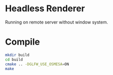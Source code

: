 # Headless Renderer
Running on remote server without window system.

# Compile
```.bash
mkdir build
cd build
cmake .. -DGLFW_USE_OSMESA=ON
make
```
